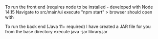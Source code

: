 To run the front end (requires node to be installed - developed with Node 14.15
	Navigate to src/main/ui
	execute "npm start" 
	> browser should open with 
	
To run the back end (Java 11+ required)
	I have created a JAR file for you
	from the base directory execute java -jar library.jar
